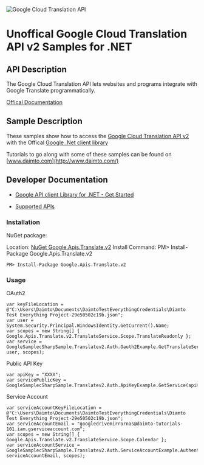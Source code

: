 ﻿![Google Cloud Translation API](https://www.google.com/images/icons/product/translate-32.png)

# Unoffical Google Cloud Translation API v2 Samples for .NET  

## API Description

The Google Cloud Translation API lets websites and programs integrate with    Google Translate programmatically.

[Offical Documentation](https://code.google.com/apis/language/translate/v2/getting_started.html)

## Sample Description

These samples show how to access the [Google Cloud Translation API v2](https://code.google.com/apis/language/translate/v2/getting_started.html) with the Offical [Google .Net client library](https://github.com/google/google-api-dotnet-client)

Tutorials to go along with some of these samples can be found on [www.daimto.com](http://www.daimto.com/)

## Developer Documentation

* [Google API client Library for .NET - Get Started](https://developers.google.com/api-client-library/dotnet/get_started)

* [Supported APIs](https://developers.google.com/api-client-library/dotnet/apis/)

### Installation

NuGet package:

Location: [NuGet Google.Apis.Translate.v2](https://www.nuget.org/packages/Google.Apis.Translate.v2)
Install Command: PM>  Install-Package Google.Apis.Translate.v2

```
PM> Install-Package Google.Apis.Translate.v2
```

### Usage

OAuth2
```
var keyFileLocation = @"C:\Users\Daimto\Documents\DaimtoTestEverythingCredentials\Diamto Test Everything Project-29e50502c19b.json";
var user = System.Security.Principal.WindowsIdentity.GetCurrent().Name;
var scopes = new String[] { Google.Apis.Translate.v2.TranslateService.Scope.TranslateReadonly };
var service = GoogleSamplecSharpSample.Translatev2.Auth.Oauth2Example.GetTranslateService(keyFileLocation, user, scopes);
```

Public API Key

```
var apiKey = "XXXX";
var servicePublicKey = GoogleSamplecSharpSample.Translatev2.Auth.ApiKeyExample.GetService(apiKey);
```

Service Account
```
var serviceAccountKeyFileLocation = @"C:\Users\Daimto\Documents\DaimtoTestEverythingCredentials\Diamto Test Everything Project-29e50502c19b.json";
var serviceAccountEmail = "googledrivemirrornas@daimto-tutorials-101.iam.gserviceaccount.com";
var scopes = new String[] { Google.Apis.Translate.v2.TranslateService.Scope.Calendar };            
var serviceAccountService = GoogleSamplecSharpSample.Translatev2.Auth.ServiceAccountExample.AuthenticateServiceAccount(serviceAccountKeyFileLocation, serviceAccountEmail, scopes);
```
